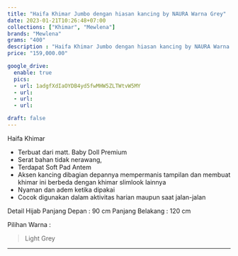 ```yaml
---
title: "Haifa Khimar Jumbo dengan hiasan kancing by NAURA Warna Grey"
date: 2023-01-21T10:26:48+07:00
collections: ["Khimar", "Mewlena"]
brands: "Mewlena"
grams: "400"
description : "Haifa Khimar Jumbo dengan hiasan kancing by NAURA Warna Grey"
price: "159,000.00"

google_drive:
  enable: true
  pics:
  - url: 1adgfXdIaOYDB4yd5fwMHW5ZLTWtvW5MY
  - url: 
  - url: 
  - url: 

draft: false
---
```


Haifa Khimar

- Terbuat dari matt. Baby Doll Premium
- Serat bahan tidak nerawang,
- Terdapat Soft Pad Antem
- Aksen kancing dibagian depannya mempermanis tampilan dan membuat khimar ini berbeda dengan khimar slimlook lainnya
- Nyaman dan adem ketika dipakai
- Cocok digunakan dalam aktivitas harian maupun saat jalan-jalan

Detail Hijab
Panjang Depan : 90 cm
Panjang Belakang : 120 cm

Pilihan Warna :
> Light Grey

-----------    
